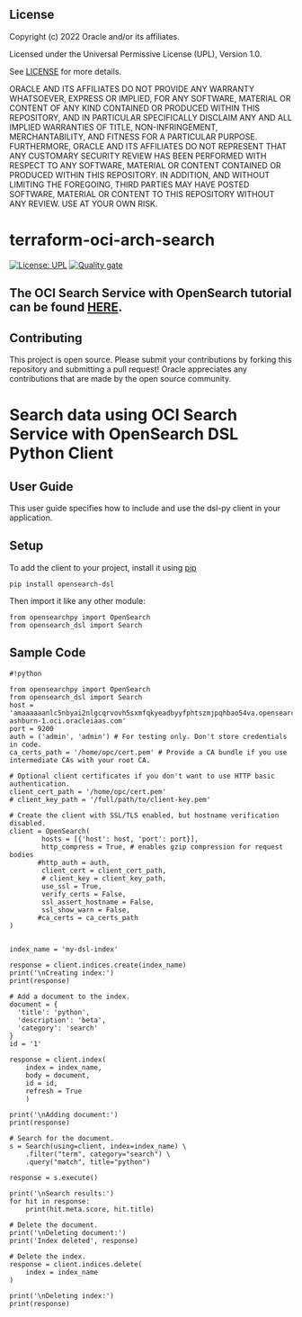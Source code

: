 
## License
Copyright (c) 2022 Oracle and/or its affiliates.

Licensed under the Universal Permissive License (UPL), Version 1.0.

See [LICENSE](LICENSE) for more details.

ORACLE AND ITS AFFILIATES DO NOT PROVIDE ANY WARRANTY WHATSOEVER, EXPRESS OR IMPLIED, FOR ANY SOFTWARE, MATERIAL OR CONTENT OF ANY KIND CONTAINED OR PRODUCED WITHIN THIS REPOSITORY, AND IN PARTICULAR SPECIFICALLY DISCLAIM ANY AND ALL IMPLIED WARRANTIES OF TITLE, NON-INFRINGEMENT, MERCHANTABILITY, AND FITNESS FOR A PARTICULAR PURPOSE.  FURTHERMORE, ORACLE AND ITS AFFILIATES DO NOT REPRESENT THAT ANY CUSTOMARY SECURITY REVIEW HAS BEEN PERFORMED WITH RESPECT TO ANY SOFTWARE, MATERIAL OR CONTENT CONTAINED OR PRODUCED WITHIN THIS REPOSITORY. IN ADDITION, AND WITHOUT LIMITING THE FOREGOING, THIRD PARTIES MAY HAVE POSTED SOFTWARE, MATERIAL OR CONTENT TO THIS REPOSITORY WITHOUT ANY REVIEW. USE AT YOUR OWN RISK. 

# terraform-oci-arch-search

[![License: UPL](https://img.shields.io/badge/license-UPL-green)](https://img.shields.io/badge/license-UPL-green) [![Quality gate](https://sonarcloud.io/api/project_badges/quality_gate?project=oracle-devrel_terraform-oci-arch-search)](https://sonarcloud.io/dashboard?id=oracle-devrel_terraform-oci-arch-search)

## The OCI Search Service with OpenSearch tutorial can be found [HERE](TUTORIAL.md).

## Contributing
This project is open source.  Please submit your contributions by forking this repository and submitting a pull request!  Oracle appreciates any contributions that are made by the open source community.

# Search data using OCI Search Service with OpenSearch DSL Python Client

## User Guide

This user guide specifies how to include and use the dsl-py client in your application.

## Setup

To add the client to your project, install it using [pip](https://pip.pypa.io/en/stable/)
  
```
pip install opensearch-dsl

```
Then import it like any other module:

```
from opensearchpy import OpenSearch
from opensearch_dsl import Search

```
## Sample Code

```
#!python

from opensearchpy import OpenSearch
from opensearch_dsl import Search
host = 'amaaaaaanlc5nbyai2nlgcqrvovh5sxmfqkyeadbyyfphtszmjpqhbao54va.opensearch.us-ashburn-1.oci.oracleiaas.com'
port = 9200
auth = ('admin', 'admin') # For testing only. Don't store credentials in code.
ca_certs_path = '/home/opc/cert.pem' # Provide a CA bundle if you use intermediate CAs with your root CA.

# Optional client certificates if you don't want to use HTTP basic authentication.
client_cert_path = '/home/opc/cert.pem'
# client_key_path = '/full/path/to/client-key.pem'

# Create the client with SSL/TLS enabled, but hostname verification disabled.
client = OpenSearch(
        hosts = [{'host': host, 'port': port}],
        http_compress = True, # enables gzip compression for request bodies
       #http_auth = auth,
        client_cert = client_cert_path,
        # client_key = client_key_path,
        use_ssl = True,
        verify_certs = False,
        ssl_assert_hostname = False,
        ssl_show_warn = False,
       #ca_certs = ca_certs_path
)


index_name = 'my-dsl-index'

response = client.indices.create(index_name)
print('\nCreating index:')
print(response)

# Add a document to the index.
document = {
  'title': 'python',
  'description': 'beta',
  'category': 'search'
}
id = '1'

response = client.index(
    index = index_name,
    body = document,
    id = id,
    refresh = True
    )

print('\nAdding document:')
print(response)

# Search for the document.
s = Search(using=client, index=index_name) \
    .filter("term", category="search") \
    .query("match", title="python")

response = s.execute()

print('\nSearch results:')
for hit in response:
    print(hit.meta.score, hit.title)

# Delete the document.
print('\nDeleting document:')
print('Index deleted', response)

# Delete the index.
response = client.indices.delete(
    index = index_name
)

print('\nDeleting index:')
print(response)

```